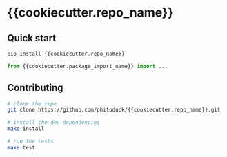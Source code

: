# {{cookiecutter.repo_name}}

## Quick start

```bash
pip install {{cookiecutter.repo_name}}
```

```python
from {{cookiecutter.package_import_name}} import ...
```

## Contributing

```bash
# clone the repo
git clone https://github.com/phitoduck/{{cookiecutter.repo_name}}.git

# install the dev dependencies
make install

# run the tests
make test
```
